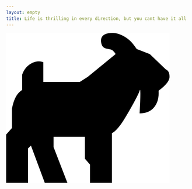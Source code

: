 ```yaml
---
layout: empty
title: Life is thrilling in every direction, but you cant have it all
---
```


<div class='goat home'>
<!-- <a href="/blog">Blog</a>
  <a href="/hello" >
    <img src="/assets/images/goat.svg" />
  </a> -->

  <a href="/blog" >
    <img src="/assets/images/goat.svg" />
  </a>
</div>
